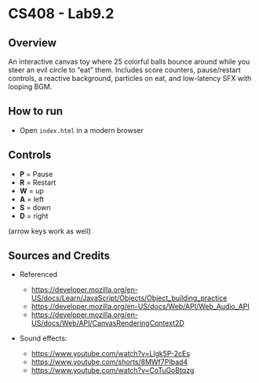# CS408 - Lab9.2

## Overview

An interactive canvas toy where 25 colorful balls bounce around while you steer an evil circle to “eat” them. Includes score counters, pause/restart controls, a reactive background, particles on eat, and low-latency SFX with looping BGM.

## How to run
- Open `index.html` in a modern browser  


## Controls
- **P** = Pause
- **R** = Restart 
- **W** = up  
- **A** = left  
- **S** = down  
- **D** = right

(arrow keys work as well)
## Sources and Credits

- Referenced
    - https://developer.mozilla.org/en-US/docs/Learn/JavaScript/Objects/Object_building_practice
    - https://developer.mozilla.org/en-US/docs/Web/API/Web_Audio_API  
    - https://developer.mozilla.org/en-US/docs/Web/API/CanvasRenderingContext2D 


- Sound effects: 
    - https://www.youtube.com/watch?v=Llgk5P-2cEs
    - https://www.youtube.com/shorts/8MWf7PIbad4
    - https://www.youtube.com/watch?v=CoTuGoBtqzg

